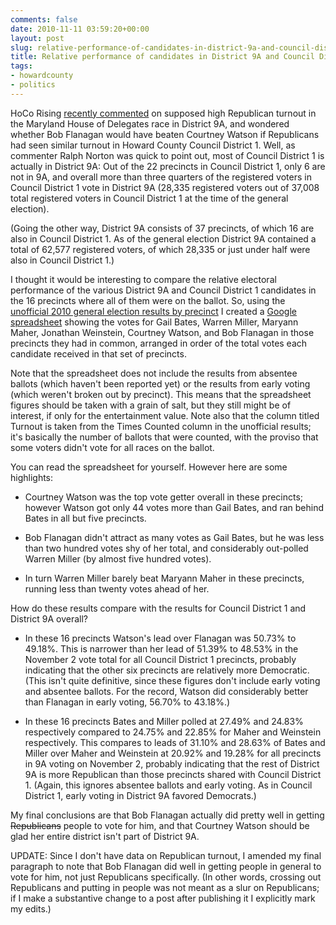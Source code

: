 ```yaml
---
comments: false
date: 2010-11-11 03:59:20+00:00
layout: post
slug: relative-performance-of-candidates-in-district-9a-and-council-district-1
title: Relative performance of candidates in District 9A and Council District 1
tags:
- howardcounty
- politics
---
```


HoCo Rising [recently commented](http://www.hocorising.com/2010/11/its-districting-stupid.html) on supposed high Republican turnout in the Maryland House of Delegates race in District 9A, and wondered whether Bob Flanagan would have beaten Courtney Watson if Republicans had seen similar turnout in Howard County Council District 1. Well, as commenter Ralph Norton was quick to point out, most of Council District 1 is actually in District 9A: Out of the 22 precincts in Council District 1, only 6 are not in 9A, and overall more than three quarters of the registered voters in Council District 1 vote in District 9A (28,335 registered voters out of 37,008 total registered voters in Council District 1 at the time of the general election).

(Going the other way, District 9A consists of 37 precincts, of which 16 are also in Council District 1. As of the general election District 9A contained a total of 62,577 registered voters, of which 28,335 or just under half were also in Council District 1.)

I thought it would be interesting to compare the relative electoral performance of the various District 9A and Council District 1 candidates in the 16 precincts where all of them were on the ballot. So, using the [unofficial 2010 general election results by precinct](http://www.co.ho.md.us/BOE/BOEDOCS/GEMS_SOVC_REPORT.pdf) I created a [Google spreadsheet](http://spreadsheets.google.com/ccc?key=0AsbOfsoPgoYPdHpJOVNURTdGbGdxSEl3amJiN095S3c&hl=en) showing the votes for Gail Bates, Warren Miller, Maryann Maher, Jonathan Weinstein, Courtney Watson, and Bob Flanagan in those precincts they had in common, arranged in order of the total votes each candidate received in that set of precincts.

Note that the spreadsheet does not include the results from absentee ballots (which haven't been reported yet) or the results from early voting (which weren't broken out by precinct). This means that the spreadsheet figures should be taken with a grain of salt, but they still might be of interest, if only for the entertainment value. Note also that the column titled Turnout is taken from the Times Counted column in the unofficial results; it's basically the number of ballots that were counted, with the proviso that some voters didn't vote for all races on the ballot.

You can read the spreadsheet for yourself. However here are some highlights:




  * Courtney Watson was the top vote getter overall in these precincts; however Watson got only 44 votes more than Gail Bates, and ran behind Bates in all but five precincts.


  * Bob Flanagan didn't attract as many votes as Gail Bates, but he was less than two hundred votes shy of her total, and considerably out-polled Warren Miller (by almost five hundred votes).


  * In turn Warren Miller barely beat Maryann Maher in these precincts, running less than twenty votes ahead of her.


How do these results compare with the results for Council District 1 and District 9A overall?


  * In these 16 precincts Watson's lead over Flanagan was 50.73% to 49.18%. This is narrower than her lead of 51.39% to 48.53% in the November 2 vote total for all Council District 1 precincts, probably indicating that the other six precincts are relatively more Democratic. (This isn't quite definitive, since these figures don't include early voting and absentee ballots. For the record, Watson did considerably better than Flanagan in early voting, 56.70% to 43.18%.)


  * In these 16 precincts Bates and Miller polled at 27.49% and 24.83% respectively compared to 24.75% and 22.85% for Maher and Weinstein respectively. This compares to leads of 31.10% and 28.63% of Bates and Miller over Maher and Weinstein at 20.92% and 19.28% for all precincts in 9A voting on November 2, probably indicating that the rest of District 9A is more Republican than those precincts shared with Council District 1. (Again, this ignores absentee ballots and early voting. As in Council District 1, early voting in District 9A favored Democrats.)



My final conclusions are that Bob Flanagan actually did pretty well in getting <del>Republicans</del> people to vote for him, and that Courtney Watson should be glad her entire district isn't part of District 9A.

UPDATE: Since I don't have data on Republican turnout, I amended my final paragraph to note that Bob Flanagan did well in getting people in general to vote for him, not just Republicans specifically. (In other words, crossing out Republicans and putting in people was not meant as a slur on Republicans; if I make a substantive change to a post after publishing it I explicitly mark my edits.)
